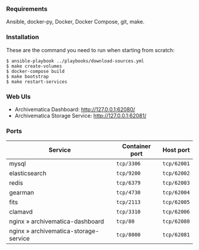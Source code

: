 ### Requirements

Ansible, docker-py, Docker, Docker Compose, git, make.

### Installation

These are the command you need to run when starting from scratch:

    $ ansible-playbook ../playbooks/download-sources.yml
    $ make create-volumes
    $ docker-compose build
    $ make bootstrap
    $ make restart-services

### Web UIs

- Archivematica Dashboard: http://127.0.0.1:62080/
- Archivematica Storage Service: http://127.0.0.1:62081/

### Ports

| Service                                 | Container port | Host port   |
| --------------------------------------- | -------------- | ----------- |
| mysql                                   | `tcp/3306`     | `tcp/62001` |
| elasticsearch                           | `tcp/9200`     | `tcp/62002` |
| redis                                   | `tcp/6379`     | `tcp/62003` |
| gearman                                 | `tcp/4730`     | `tcp/62004` |
| fits                                    | `tcp/2113`     | `tcp/62005` |
| clamavd                                 | `tcp/3310`     | `tcp/62006` |
| nginx » archivematica-dashboard         | `tcp/80`       | `tcp/62080` |
| nginx » archivematica-storage-service   | `tcp/8000`     | `tcp/62081` |
